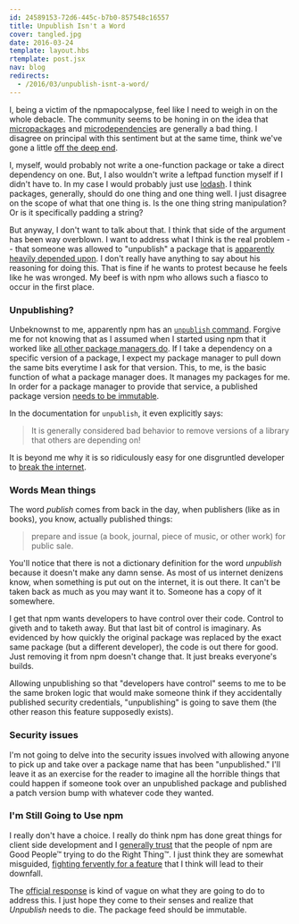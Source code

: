 ```yaml
---
id: 24589153-72d6-445c-b7b0-857548c16557
title: Unpublish Isn't a Word
cover: tangled.jpg
date: 2016-03-24
template: layout.hbs
rtemplate: post.jsx
nav: blog
redirects:
  - /2016/03/unpublish-isnt-a-word/
---
```


I, being a victim of the npmapocalypse, feel like I need to weigh in on the whole debacle. The community seems to be honing in on the idea that [micropackages](http://lucumr.pocoo.org/2016/3/24/open-source-trust-scaling/) and [microdependencies](http://www.haneycodes.net/npm-left-pad-have-we-forgotten-how-to-program/) are generally a bad thing. I disagree on principal with this sentiment but at the same time, think we've gone a little [off the deep end](https://www.npmjs.com/package/true).

I, myself, would probably not write a one-function package or take a direct dependency on one. But, I also wouldn't write a leftpad function myself if I didn't have to. In my case I would probably just use [lodash](https://lodash.com/docs#padStart). I think packages, generally, should do one thing and one thing well. I just disagree on the scope of what that one thing is. Is the one thing string manipulation? Or is it specifically padding a string?

But anyway, I don't want to talk about that. I think that side of the argument has been way overblown. I want to address what I think is the real problem -- that someone was allowed to "unpublish" a package that is [apparently heavily depended upon](https://medium.com/@azerbike/i-ve-just-liberated-my-modules-9045c06be67c). I don't really have anything to say about his reasoning for doing this. That is fine if he wants to protest because he feels like he was wronged. My beef is with npm who allows such a fiasco to occur in the first place.

### Unpublishing?

Unbeknownst to me, apparently npm has an [`unpublish` command](https://docs.npmjs.com/cli/unpublish). Forgive me for not knowing that as I assumed when I started using npm that it worked like [all other package managers do](https://docs.nuget.org/create/deleting-packages). If I take a dependency on a specific version of a package, I expect my package manager to pull down the same bits everytime I ask for that version. This, to me, is the basic function of what a package manager does. It manages my packages for me. In order for a package manager to provide that service, a published package version [needs to be immutable](https://evertpot.com/npm-revoke-breaks-the-build/).

In the documentation for `unpublish`, it even explicitly says:

> It is generally considered bad behavior to remove versions of a library that others are depending on!

It is beyond me why it is so ridiculously easy for one disgruntled developer to [break the internet](https://twitter.com/jbogard/status/712845471882948608).

### Words Mean things

The word _publish_ comes from back in the day, when publishers (like as in books), you know, actually published things:

> prepare and issue (a book, journal, piece of music, or other work) for public sale.

You'll notice that there is not a dictionary definition for the word _unpublish_ because it doesn't make any damn sense. As most of us internet denizens know, when something is put out on the internet, it is out there. It can't be taken back as much as you may want it to. Someone has a copy of it somewhere.

I get that npm wants developers to have control over their code. Control to giveth and to taketh away. But that last bit of control is imaginary. As evidenced by how quickly the original package was replaced by the exact same package (but a different developer), the code is out there for good. Just removing it from npm doesn't change that. It just breaks everyone's builds.

Allowing unpublishing so that "developers have control" seems to me to be the same broken logic that would make someone think if they accidentally published security credentials, "unpublishing" is going to save them (the other reason this feature supposedly exists).

### Security issues

I'm not going to delve into the security issues involved with allowing anyone to pick up and take over a package name that has been "unpublished." I'll leave it as an exercise for the reader to imagine all the horrible things that could happen if someone took over an unpublished package and published a patch version bump with whatever code they wanted.

### I'm Still Going to Use npm

I really don't have a choice. I really do think npm has done great things for client side development and I [generally trust](https://github.com/npm/npm/issues/12045) that the people of npm are Good People&trade; trying to do the Right Thing&trade;. I just think they are somewhat misguided, [fighting fervently for a feature](https://github.com/npm/npm/pull/12017) that I think will lead to their downfall.

The [official response](http://blog.npmjs.org/post/141577284765/kik-left-pad-and-npm) is kind of vague on what they are going to do to address this. I just hope they come to their senses and realize that _Unpublish_ needs to die. The package feed should be immutable.
